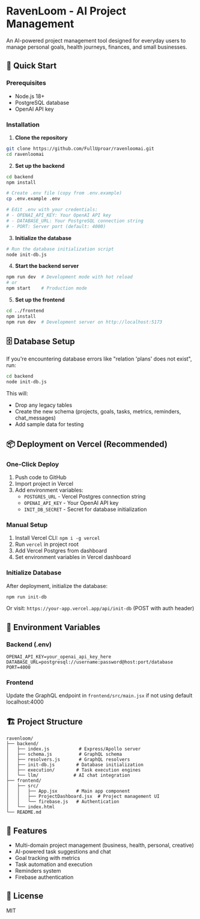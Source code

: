 # RavenLoom - AI Project Management

An AI-powered project management tool designed for everyday users to manage personal goals, health journeys, finances, and small businesses.

## 🚀 Quick Start

### Prerequisites
- Node.js 18+
- PostgreSQL database
- OpenAI API key

### Installation

1. **Clone the repository**
```bash
git clone https://github.com/FullUproar/ravenloomai.git
cd ravenloomai
```

2. **Set up the backend**
```bash
cd backend
npm install

# Create .env file (copy from .env.example)
cp .env.example .env

# Edit .env with your credentials:
# - OPENAI_API_KEY: Your OpenAI API key
# - DATABASE_URL: Your PostgreSQL connection string
# - PORT: Server port (default: 4000)
```

3. **Initialize the database**
```bash
# Run the database initialization script
node init-db.js
```

4. **Start the backend server**
```bash
npm run dev  # Development mode with hot reload
# or
npm start    # Production mode
```

5. **Set up the frontend**
```bash
cd ../frontend
npm install
npm run dev  # Development server on http://localhost:5173
```

## 🗄️ Database Setup

If you're encountering database errors like "relation 'plans' does not exist", run:

```bash
cd backend
node init-db.js
```

This will:
- Drop any legacy tables
- Create the new schema (projects, goals, tasks, metrics, reminders, chat_messages)
- Add sample data for testing

## 📦 Deployment on Vercel (Recommended)

### One-Click Deploy
1. Push code to GitHub
2. Import project in Vercel
3. Add environment variables:
   - `POSTGRES_URL` - Vercel Postgres connection string
   - `OPENAI_API_KEY` - Your OpenAI API key
   - `INIT_DB_SECRET` - Secret for database initialization

### Manual Setup
1. Install Vercel CLI: `npm i -g vercel`
2. Run `vercel` in project root
3. Add Vercel Postgres from dashboard
4. Set environment variables in Vercel dashboard

### Initialize Database
After deployment, initialize the database:
```bash
npm run init-db
```
Or visit: `https://your-app.vercel.app/api/init-db` (POST with auth header)

## 🔧 Environment Variables

### Backend (.env)
```env
OPENAI_API_KEY=your_openai_api_key_here
DATABASE_URL=postgresql://username:password@host:port/database
PORT=4000
```

### Frontend
Update the GraphQL endpoint in `frontend/src/main.jsx` if not using default localhost:4000

## 🏗️ Project Structure
```
ravenloom/
├── backend/
│   ├── index.js           # Express/Apollo server
│   ├── schema.js          # GraphQL schema
│   ├── resolvers.js       # GraphQL resolvers
│   ├── init-db.js        # Database initialization
│   ├── execution/        # Task execution engines
│   └── llm/             # AI chat integration
├── frontend/
│   ├── src/
│   │   ├── App.jsx       # Main app component
│   │   ├── ProjectDashboard.jsx  # Project management UI
│   │   └── firebase.js   # Authentication
│   └── index.html
└── README.md
```

## 🎯 Features
- Multi-domain project management (business, health, personal, creative)
- AI-powered task suggestions and chat
- Goal tracking with metrics
- Task automation and execution
- Reminders system
- Firebase authentication

## 📝 License
MIT